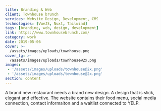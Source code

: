 ```yaml
---
title: Branding & Web
client: Townhouse brunch
services: Website Design, Development, CMS
technologies: [VueJS, Nuxt, Tailwind]
tags: [branding, web, design, development]
link: https://www.townhousebrunch.com/
category: work
date: 2019-05-06
cover: >-
  /assets/images/uploads/townhouse.png
cover_lg: >-
  /assets/images/uploads/townhouse@2x.png
images:
 - '/assets/images/uploads/townhouse@2x.png'
 - '/assets/images/uploads/townhouse@2x.png'
section: content
---
```


A brand new restaurant needs a brand new design. A design that is slick, elegant and effective. The website contains their food menu, social media connection, 
contact informaiton and a waitlist connected to YELP.